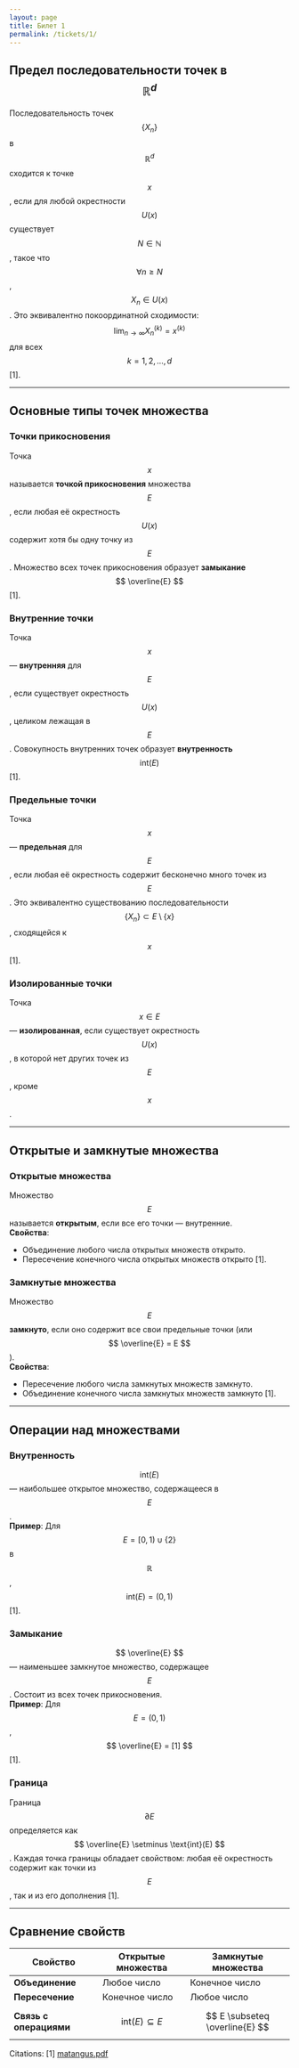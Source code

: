 ```yaml
---
layout: page
title: Билет 1
permalink: /tickets/1/
---
```

## Предел последовательности точек в $$ \mathbb{R}^d $$
Последовательность точек $$ \{X_n\} $$ в $$ \mathbb{R}^d $$ сходится к точке $$ x $$, если для любой окрестности $$ U(x) $$ существует $$ N \in \mathbb{N} $$, такое что $$ \forall n \geq N $$, $$ X_n \in U(x) $$. Это эквивалентно покоординатной сходимости: $$ \lim_{n \to \infty} X_n^{(k)} = x^{(k)} $$ для всех $$ k = 1, 2, \dots, d $$ [1].

---

## Основные типы точек множества
### Точки прикосновения
Точка $$ x $$ называется **точкой прикосновения** множества $$ E $$, если любая её окрестность $$ U(x) $$ содержит хотя бы одну точку из $$ E $$. Множество всех точек прикосновения образует **замыкание** $$ \overline{E} $$ [1].

### Внутренние точки
Точка $$ x $$ — **внутренняя** для $$ E $$, если существует окрестность $$ U(x) $$, целиком лежащая в $$ E $$. Совокупность внутренних точек образует **внутренность** $$ \text{int}(E) $$ [1].

### Предельные точки
Точка $$ x $$ — **предельная** для $$ E $$, если любая её окрестность содержит бесконечно много точек из $$ E $$. Это эквивалентно существованию последовательности $$ \{X_n\} \subset E \setminus \{x\} $$, сходящейся к $$ x $$ [1].

### Изолированные точки
Точка $$ x \in E $$ — **изолированная**, если существует окрестность $$ U(x) $$, в которой нет других точек из $$ E $$, кроме $$ x $$.

---

## Открытые и замкнутые множества
### Открытые множества
Множество $$ E $$ называется **открытым**, если все его точки — внутренние.  
**Свойства**:
- Объединение любого числа открытых множеств открыто.
- Пересечение конечного числа открытых множеств открыто [1].

### Замкнутые множества
Множество $$ E $$ **замкнуто**, если оно содержит все свои предельные точки (или $$ \overline{E} = E $$).  
**Свойства**:
- Пересечение любого числа замкнутых множеств замкнуто.
- Объединение конечного числа замкнутых множеств замкнуто [1].

---

## Операции над множествами
### Внутренность
$$ \text{int}(E) $$ — наибольшее открытое множество, содержащееся в $$ E $$.  
**Пример**: Для $$ E = [0, 1) \cup \{2\} $$ в $$ \mathbb{R} $$, $$ \text{int}(E) = (0, 1) $$ [1].

### Замыкание
$$ \overline{E} $$ — наименьшее замкнутое множество, содержащее $$ E $$. Состоит из всех точек прикосновения.  
**Пример**: Для $$ E = (0, 1) $$, $$ \overline{E} = [1] $$ [1].

### Граница
Граница $$ \partial E $$ определяется как $$ \overline{E} \setminus \text{int}(E) $$. Каждая точка границы обладает свойством: любая её окрестность содержит как точки из $$ E $$, так и из его дополнения [1].

---

## Сравнение свойств
| Свойство               | Открытые множества          | Замкнутые множества         |
|------------------------|-----------------------------|------------------------------|
| **Объединение**         | Любое число                 | Конечное число               |
| **Пересечение**         | Конечное число              | Любое число                  |
| **Связь с операциями**  | $$ \text{int}(E) \subseteq E $$ | $$ E \subseteq \overline{E} $$ |

Citations:
[1] [matangus.pdf](https://ppl-ai-file-upload.s3.amazonaws.com/web/direct-files/collection_711317b4-24f2-4d16-9975-0c19e8d7dac3/b204a07a-e1d2-4cb8-92f3-656e185292b3/matangus.pdf)